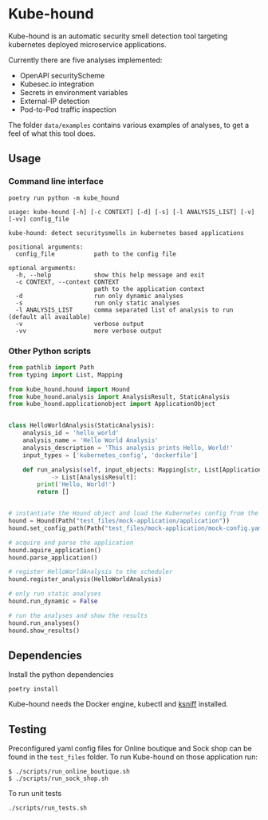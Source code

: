 # Kube-hound

Kube-hound is an automatic security smell detection tool targeting kubernetes deployed microservice applications.

Currently there are five analyses implemented:
- OpenAPI securityScheme
- Kubesec.io integration
- Secrets in environment variables
- External-IP detection
- Pod-to-Pod traffic inspection

The folder `data/examples` contains various examples of analyses, to get a feel of what this tool does.



## Usage

### Command line interface

```
poetry run python -m kube_hound
```

```
usage: kube-hound [-h] [-c CONTEXT] [-d] [-s] [-l ANALYSIS_LIST] [-v] [-vv] config_file

kube-hound: detect securitysmells in kubernetes based applications

positional arguments:
  config_file           path to the config file

optional arguments:
  -h, --help            show this help message and exit
  -c CONTEXT, --context CONTEXT
                        path to the application context
  -d                    run only dynamic analyses
  -s                    run only static analyses
  -l ANALYSIS_LIST      comma separated list of analysis to run (default all available)
  -v                    verbose output
  -vv                   more verbose output
```

### Other Python scripts

```py
from pathlib import Path
from typing import List, Mapping

from kube_hound.hound import Hound
from kube_hound.analysis import AnalysisResult, StaticAnalysis
from kube_hound.applicationobject import ApplicationObject


class HelloWorldAnalysis(StaticAnalysis):
    analysis_id = 'hello_world'
    analysis_name = 'Hello World Analysis'
    analysis_description = 'This analysis prints Hello, World!'
    input_types = ['kubernetes_config', 'dockerfile']

    def run_analysis(self, input_objects: Mapping[str, List[ApplicationObject]])\
            -> List[AnalysisResult]:
        print('Hello, World!')
        return []


# instantiate the Hound object and load the Kubernetes config from the environment
hound = Hound(Path("test_files/mock-application/application"))
hound.set_config_path(Path("test_files/mock-application/mock-config.yaml"))

# acquire and parse the application
hound.aquire_application()
hound.parse_application()

# register HelloWorldAnalysis to the scheduler
hound.register_analysis(HelloWorldAnalysis)

# only run static analyses
hound.run_dynamic = False

# run the analyses and show the results
hound.run_analyses()
hound.show_results()
```


## Dependencies

Install the python dependencies
```
poetry install
```

Kube-hound needs the Docker engine, kubectl and [ksniff](https://github.com/eldadru/ksniff) installed.

## Testing



Preconfigured yaml config files for Online boutique and Sock shop can be found in the `test_files` folder.
To run Kube-hound on those application run:

```
$ ./scripts/run_online_boutique.sh
$ ./scripts/run_sock_shop.sh
```

To run unit tests
```sh
./scripts/run_tests.sh
```